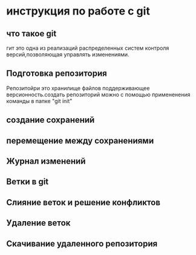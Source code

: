 # инструкция по работе с git

## что такое git 

гит это одна из реализаций распределенных систем контроля версий,позволяющая управлять изменениями. 
## Подготовка репозитория 

Репозитойри это хранилище файлов поддерживающее версионность.создать репозиторий можно с помощью примененения команды в папке "git init" 

## создание сохранений

## перемещение между сохранениями

## Журнал изменений 

## Ветки в  git

## Слияние веток и решение конфликтов

## Удаление веток

## Скачивание удаленного репозитория
